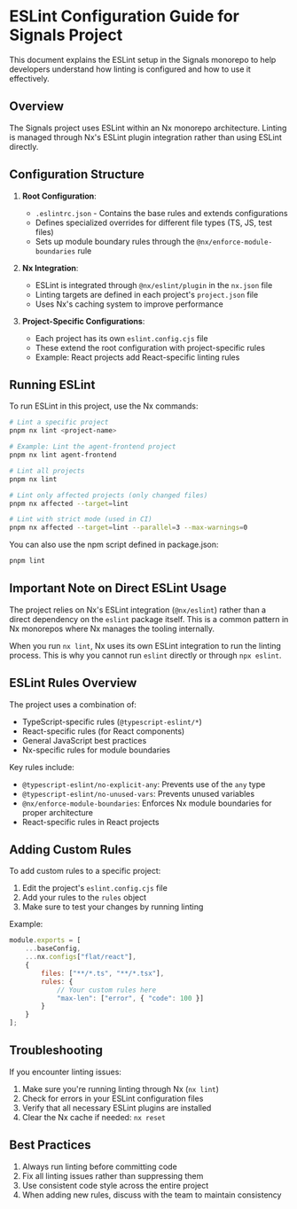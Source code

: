 # ESLint Configuration Guide for Signals Project

This document explains the ESLint setup in the Signals monorepo to help developers understand how linting is configured and how to use it effectively.

## Overview

The Signals project uses ESLint within an Nx monorepo architecture. Linting is managed through Nx's ESLint plugin integration rather than using ESLint directly.

## Configuration Structure

1. **Root Configuration**:
   - `.eslintrc.json` - Contains the base rules and extends configurations
   - Defines specialized overrides for different file types (TS, JS, test files)
   - Sets up module boundary rules through the `@nx/enforce-module-boundaries` rule

2. **Nx Integration**:
   - ESLint is integrated through `@nx/eslint/plugin` in the `nx.json` file
   - Linting targets are defined in each project's `project.json` file
   - Uses Nx's caching system to improve performance

3. **Project-Specific Configurations**:
   - Each project has its own `eslint.config.cjs` file
   - These extend the root configuration with project-specific rules
   - Example: React projects add React-specific linting rules

## Running ESLint

To run ESLint in this project, use the Nx commands:

```bash
# Lint a specific project
pnpm nx lint <project-name>

# Example: Lint the agent-frontend project
pnpm nx lint agent-frontend

# Lint all projects
pnpm nx lint

# Lint only affected projects (only changed files)
pnpm nx affected --target=lint

# Lint with strict mode (used in CI)
pnpm nx affected --target=lint --parallel=3 --max-warnings=0
```

You can also use the npm script defined in package.json:

```bash
pnpm lint
```

## Important Note on Direct ESLint Usage

The project relies on Nx's ESLint integration (`@nx/eslint`) rather than a direct dependency on the `eslint` package itself. This is a common pattern in Nx monorepos where Nx manages the tooling internally.

When you run `nx lint`, Nx uses its own ESLint integration to run the linting process. This is why you cannot run `eslint` directly or through `npx eslint`.

## ESLint Rules Overview

The project uses a combination of:

- TypeScript-specific rules (`@typescript-eslint/*`)
- React-specific rules (for React components)
- General JavaScript best practices
- Nx-specific rules for module boundaries

Key rules include:
- `@typescript-eslint/no-explicit-any`: Prevents use of the `any` type
- `@typescript-eslint/no-unused-vars`: Prevents unused variables
- `@nx/enforce-module-boundaries`: Enforces Nx module boundaries for proper architecture
- React-specific rules in React projects

## Adding Custom Rules

To add custom rules to a specific project:

1. Edit the project's `eslint.config.cjs` file
2. Add your rules to the `rules` object
3. Make sure to test your changes by running linting

Example:
```javascript
module.exports = [
    ...baseConfig,
    ...nx.configs["flat/react"],
    {
        files: ["**/*.ts", "**/*.tsx"],
        rules: {
            // Your custom rules here
            "max-len": ["error", { "code": 100 }]
        }
    }
];
```

## Troubleshooting

If you encounter linting issues:

1. Make sure you're running linting through Nx (`nx lint`)
2. Check for errors in your ESLint configuration files
3. Verify that all necessary ESLint plugins are installed
4. Clear the Nx cache if needed: `nx reset`

## Best Practices

1. Always run linting before committing code
2. Fix all linting issues rather than suppressing them
3. Use consistent code style across the entire project
4. When adding new rules, discuss with the team to maintain consistency
